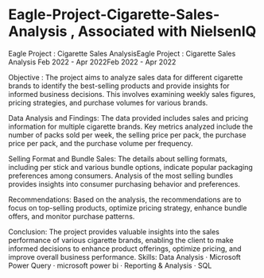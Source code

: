# Eagle-Project-Cigarette-Sales-Analysis , Associated with NielsenIQ
Eagle Project : Cigarette Sales AnalysisEagle Project : Cigarette Sales Analysis
Feb 2022 - Apr 2022Feb 2022 - Apr 2022

Objective :
The project aims to analyze sales data for different cigarette brands to identify the best-selling products and provide insights for informed business decisions. This involves examining weekly sales figures, pricing strategies, and purchase volumes for various brands.

Data Analysis and Findings:
  The data provided includes sales and pricing information for multiple cigarette brands. Key metrics analyzed include the number of packs sold per week, the selling price per pack, the purchase price per pack, and the purchase volume per frequency.
  
Selling Format and Bundle Sales:
The details about selling formats, including per stick and various bundle options, indicate popular packaging preferences among consumers. Analysis of the most selling bundles provides insights into consumer purchasing behavior and preferences.

Recommendations:
Based on the analysis, the recommendations are to focus on top-selling products, optimize pricing strategy, enhance bundle offers, and monitor purchase patterns.


Conclusion:
The project provides valuable insights into the sales performance of various cigarette brands, enabling the client to make informed decisions to enhance product offerings, optimize pricing, and improve overall business performance.
Skills: Data Analysis · Microsoft Power Query · microsoft power bi · Reporting & Analysis · SQL

